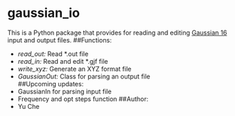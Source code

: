 # gaussian_io
This is a Python package that provides for reading and editing [Gaussian 16](http://gaussian.com/gaussian16/) input and output files.
##Functions:
 * *read_out:* Read *.out file  
 * *read_in:*  Read and edit *.gjf file  
 * *write_xyz:* Generate an XYZ format file
 * *GaussianOut:* Class for parsing an output file  
 ##Upcoming updates:
 * GaussianIn for parsing input file
 * Frequency and opt steps function
##Author:
 * Yu Che